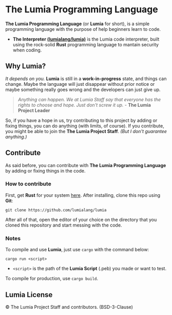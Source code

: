 # The Lumia Programming Language
**The Lumia Programming Language** (or **Lumia** for short), is a simple programming language with the purpose of help beginners learn to code.
- **The Interpreter [(lumialang/lumia)](https://github.com/lumialang/lumia)** is the Lumia code interpreter, built using the rock-solid **Rust** programming language to mantain security when coding.

## Why Lumia?
*It depends on you.* **Lumia** is still in a **work-in-progress** state, and things can change. Maybe the language will just disappear without prior notice or maybe something really goes wrong and the developers can just give up.
> *Anything can happen. We at Lumia Staff say that everyone has the rights to choose and hope. Just don't screw it up.* - **The Lumia Project Leader**

So, if you have a hope in us, try contributing to this project by adding or fixing things, you can do anything (with limits, of course). If you contribute, you might be able to join the **The Lumia Project Staff**. *(But I don't guarantee anything.)*

## Contribute
As said before, you can contribute with **The Lumia Programming Language** by adding or fixing things in the code.

### How to contribute
First, get **Rust** for your system [here](https://www.rust-lang.org/tools/install). After installing, clone this repo using **Git**:
```shell
git clone https://github.com/lumialang/lumia
```
After all of that, open the editor of your choice on the directory that you cloned this repository and start messing with the code.

### Notes
To compile and use **Lumia**, just use ``cargo`` with the command below:
```shell
cargo run <script>
```
- ``<script>`` is the path of the **Lumia Script** (.peb) you made or want to test.

To compile for production, use ``cargo build``.

## Lumia License
© The Lumia Project Staff and contributors. (BSD-3-Clause)